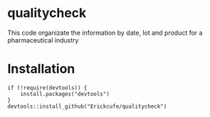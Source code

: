 # qualitycheck
This code organizate the information by date, lot and product for a pharmaceutical industry

# Installation
```
if (!require(devtools)) {
    install.packages("devtools")
}
devtools::install_github("Erickcufe/qualitycheck")
```
